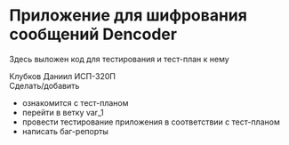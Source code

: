 # Приложение для шифрования сообщений Dencoder
Здесь выложен код для тестирования и тест-план к нему

Клубков Даниил ИСП-320П  
Сделать/добавить  
- ознакомится с тест-планом
- перейти в ветку var_1
- провести тестирование приложения в соответствии с тест-планом
- написать баг-репорты
